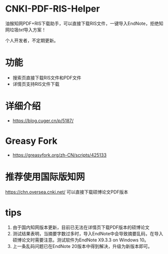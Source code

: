 # CNKI-PDF-RIS-Helper
油猴知网PDF+RIS下载助手，可以直接下载RIS文件，一键导入EndNote，拒绝知网垃圾*txt*导入方案！

个人开发者，不定期更新。

# 功能
- 搜索页直接下载RIS文件和PDF文件
- 详情页支持RIS文件下载

# 详细介绍
- https://blog.cuger.cn/p/5187/

# Greasy Fork
- https://greasyfork.org/zh-CN/scripts/425133

# 推荐使用国际版知网
https://chn.oversea.cnki.net/
可以直接下载硕博论文PDF版本

# tips
1. 由于国内知网版本更新，目前已无法在详情页下载PDF版本的硕博论文
2. 测试结果表明，当摘要字数过多时，导入EndNote中会导致摘要乱码，在导入硕博论文时需要注意。测试软件为EndNote X9.3.3 on Windows 10。
3. 上一条乱码问题已在EndNote 20版本中得到解决，升级为新版本即可。
